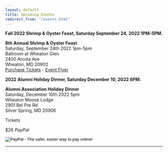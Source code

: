 ```yaml
---
layout: default
title: Upcoming Events
redirect_from: "/events.html"
---
```


<p><strong>Fall 2022 Shrimp & Oyster Feast, Saturday September 24, 2022 1PM-5PM.</strong>
<p><strong>8th Annual Shrimp & Oyster Feast</strong>
<br />Saturday, September 24th 2022 1pm-5pm
<br />Ballroom at Wheaton Glen
<br />2400 Arcola Ave
<br />Wheaton, MD 20902
<br /><a href="{{ '/events/2022-shrimp-and-oyster' | relative_url }}">Purchase Tickets</a> - <a href="{{ '/assets/files/2022_Shrimp_Oyster_Feast_Flyer.pdf' | relative_url }}" target="_blank">Event Flyer</a></p>
<p><strong>2022 Alumni Holiday Dinner, Saturday December 10, 2022 6PM.</strong>
<p><strong>Alumni Association Holiday Dinner</strong>
<br />Saturday, December 10th 2022 5pm
<br />Wheaton Moose Lodge
<br />2901 Bel Pre Rd
<br />Silver Spring, MD 20906
<div class="col-sm-5">
<div class="info info-small float-right"><div class="info-heading">Tickets</div><p>$26 <i>PayPal</i></p>
<form target="paypal" action="https://www.paypal.com/cgi-bin/webscr" method="post">
<input type="hidden" name="cmd" value="_s-xclick">
<input type="hidden" name="hosted_button_id" value="CBD3GPJGV6CDS">
<input type="image" src="https://www.paypalobjects.com/en_US/i/btn/btn_cart_LG.gif" border="0" name="submit" alt="PayPal - The safer, easier way to pay online!">
<img alt="" border="0" src="https://www.paypalobjects.com/en_US/i/scr/pixel.gif" width="1" height="1" hidden="" style="display: none !important;">
</form>
</div>
<hr> 
